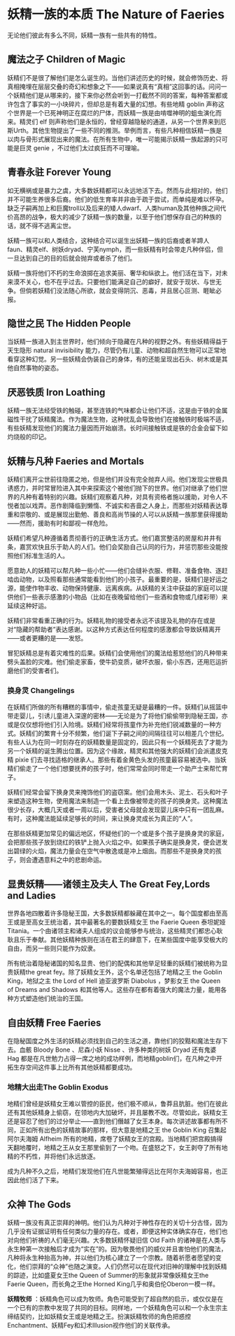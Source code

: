 # 妖精一族的本质 The Nature of Faeries

无论他们彼此有多么不同，妖精一族有一些共有的特性。

## 魔法之子 Children of Magic

妖精们不是很了解他们是怎么诞生的。当他们讲述历史的时候，就会修饰历史、将真相掩埋在层层交叠的奇幻和想象之下——如果说真有“真相”这回事的话。问问一个妖精他们是从哪来的，接下来你必然会听到一打截然不同的答案，每种答案都或许包含了事实的一小块碎片，但却总是有着大量的幻想。有些地精
goblin
声称这个世界是一个已死神明正在腐烂的尸体，而妖精一族是由啃噬神明的蛆虫演化而来。精灵们
elf
则声称他们是永恒的，曾经穿越隐秘的通道，从另一个世界来到厄斯Urth。其他生物提出了一些不同的推测。举例而言，有些凡种相信妖精一族是以肉与骨形式展现出来的魔法。在所有生物中，唯一可能揭示妖精一族起源的只可能是巨灵
genie ，不过他们太过疯狂而不可理喻。

## 青春永驻 Forever Young

如无横祸或是暴力之虞，大多数妖精都可以永远地活下去。然而与此相对的，他们并不可能生养很多后裔。他们的低生育率并非由于疏于尝试，而单纯是难以怀孕。缺乏子嗣再加上和巨魔troll以及后来的矮人dwarf、人类human及其他种族之间代价高昂的战争，极大的减少了妖精一族的数量，以至于他们想保存自己的种族的话，就不得不逃离尘世。

妖精一族可以和人类结合，这种结合可以诞生出妖精一族的后裔或者羊蹄人faun、精灵elf、树妖dryad、宁芙nymph，而一些妖精有时会带走凡种伴侣，但一旦达到自己的目的后就会抛弃或者杀了他们。

妖精一族将他们不朽的生命浪掷在追求美丽、奢华和纵欲上。他们活在当下，对未来漠不关心，也不在乎过去。只要他们能满足自己的癖好，就安于现状、与世无争。但倘若妖精们没法随心所欲，就会变得阴沉、恶毒，并且居心叵测、睚眦必报。

## 隐世之民 The Hidden People

当妖精一族进入到主世界时，他们倾向于隐藏在凡种的视野之外。有些妖精得益于天生隐形
natural invisibility
能力，尽管仍有儿童、动物和超自然生物可以正常地看穿这种幻觉。另一些妖精会伪装自己的身体，有的还能呈现出石头、树木或是其他自然事物的姿态。

## 厌恶铁质 Iron Loathing

妖精一族无法经受铁的触碰，甚至连铁的气味都会让他们不适，这是由于铁的金属磁性干扰了妖精魔法。作为魔法生物，这种扰乱会导致他们在接触铁时极端不适，有些妖精发现他们的魔法力量因而开始崩溃。长时间接触铁或是铁的合金会留下如灼烧般的印记。

## 妖精与凡种 Faeries and Mortals

妖精们离开尘世前往隐匿之地，但是他们并没有完全抛弃人间。他们发现尘世极具诱惑力，并时常冒险进入其中来探索这个被他们抛下的世界。他们对继承了他们世界的凡种有着特别的兴趣。妖精们观察着凡种，对具有资格者施以援助，对令人不悦者加以戏弄。恶作剧降临到懒惰、不诚实和吝啬之人身上，而那些对妖精表达尊重和崇敬的、或是展现出勤勉、善良和高尚节操的人可以从妖精一族那里获得援助——然而，援助有时和鄙视一样危险。

妖精们希望凡种遵循着贯彻善行的正确生活方式。他们嘉赏整洁的房屋和井井有条，嘉赏欢快且乐于助人的人们。他们会奖励自己认同的行为，并惩罚那些没能按照他们标准生活的人。

愿意助人的妖精可以帮凡种一些小忙——他们会缝补衣服、修鞋、准备食物、逐赶啮齿动物，以及照看那些通常能看到他们的小孩子。最重要的是，妖精们是好运之源，能使作物丰收、动物保持健康、远离疾病。从妖精的关注中获益的家庭可以提供他们一些表示感激的小物品（比如在夜晚留给他们一些酒和食物或几缕彩带）来延续这种好运。

妖精们非常看重正确的行为。妖精礼物的接受者永远不该提及礼物的存在或是对“隐藏的帮助者”表达感谢。以这种方式表达任何程度的感激都会导致妖精离开——或者更糟的是——发怒。

冒犯妖精总是有着灾难性的后果。妖精们会使用他们的魔法给惹怒他们的凡种带来劈头盖脸的灾难。他们偷走家畜，使牛奶变质，破坏衣服，偷小东西，还用厄运折磨他们的受害者们。

### 换身灵 Changelings

在妖精们所做的所有糟糕的事情中，偷走孩童无疑是最糟的一件。妖精们从摇篮中带走婴儿，引诱儿童进入深邃的密林——无论是为了将他们偷偷带到隐秘王国，亦或是仅仅想将他们引入险境。妖精们经常将孩童作为补充他们锐减数量的一种方式。妖精们的繁育十分不频繁，他们诞下子嗣之间的间隔往往可以相差几个世纪。有些人认为在同一时刻存在的妖精数量是固定的，因此只有一个妖精死去了才能为另一个妖精的诞生腾出位置。因为这个缘故，精灵和其他强大的妖精们会派遣皮克精
pixie
们去寻找适格的继承人。那些有着金黄色头发的孩童最容易被选中。当妖精们偷走了一个他们想要抚养的孩子时，他们常常会同时带走一个助产士来帮忙育子。

妖精们经常会留下换身灵来掩饰他们的盗窃案。他们会用木头、泥土、石头和叶子来塑造这种生物，使用魔法来制造一个看上去像被带走的孩子的换身灵。这种魔法很少长存，大概几天或者一周以后，受害者父母就会发现婴儿床中只有一团乱麻。有时，这种魔法能延续足够长的时间，来让换身灵成长为真正的“人”。

在那些妖精更加常见的偏远地区，怀疑他们的一个或是多个孩子是换身灵的家庭，会把那些孩子放到烧红的铁铲上抛入火焰之中。如果孩子确实是换身灵，便会迸发出碧绿的火焰，魔法力量会在空气中散逸或是冲上烟囱。而那些不是换身灵的孩子，则会遭遇意料之中的悲剧命运。

## 显贵妖精——诸领主及夫人 The Great Fey,Lords and Ladies

世界各地四散着许多隐秘王国，大多数妖精都躲藏在其中之一。每个国度都由至高王或是至高女王统治着，其中最著名的要数妖精女王
the Faerie Queen
泰坦妮娅Titania。一个由诸领主和诸夫人组成的议会能够参与统治，这些精灵们都忠心耿耿且乐于奉献。其他妖精种族则在活在君王的肆意下，在某些国度中能享受极大的自由，而另一些则只能作为奴隶。

所有统治着隐秘诸国的知名显贵、他们的配偶和其他举足轻重的妖精们被统称为显贵妖精the
great fey。除了妖精女王外，这个名单还包括了地精之王 the Goblin
King，地狱之主 the Lord of Hell 迪亚波罗斯 Diabolus ，梦影女王 the Queen
of Dreams and Shadows
和其他等人。这些存在都有着强大的魔法力量，能用各种方式塑造他们统治的王国。

## 自由妖精 Free Faeries

在隐秘国度之外生活的妖精必须找到自己的生活之道，靠他们的狡黠和魔法生存下去。血骸
Bloody Bone 、尼森小妖 Nisse 、许多种类的树妖 Dryad 还有鬼婆 Hag
都是在凡世勉力占得一席之地的成功样例，而地精goblin们，在凡种之中开拓生存空间这件事上比所有其他妖精都要成功。

### 地精大出走The Goblin Exodus

地精们曾经是妖精女王难以管控的臣民，他们极不顺从，鲁莽且肮脏。他们在彼此还有其他妖精身上偷窃，在领地内大加破坏，并且屡教不改。尽管如此，妖精女王还是容忍了他们的过分举止——直到他们僭越了女王本身。每次讲述故事都有所不同，正如所有出色的妖精故事的那样，但大意是地精之王
the Goblin King 召集起阿尔夫海姆 Alfheim
所有的地精，席卷了妖精女王的宫殿。当地精们把宫殿搞得天翻地覆时，地精之王从女王那里偷到了一个吻。在盛怒之下，女王剥夺了所有地精的不朽性，并将他们永远放逐。

成为凡种不久之后，地精们发现他们在凡世能繁殖得远比在阿尔夫海姆容易，也正因此他们活了下来。

## 众神 The Gods

妖精一族没有真正崇拜的神明。他们认为凡种对于神性存在的关切十分古怪，因为几乎没有证据证明有任何类似力量的存在。或者，即便这种实体确实存在，他们也对向他们祈祷的人们毫无兴趣。大多数妖精怀疑旧信
Old Faith
的诸神是在人类与永生种第一次接触后才成为“实在”的。因为敬畏他们的威仪并且害怕他们的魔法，凡种将永生种抬高为神，并以他们为核心建立了一个宗教。随着祈愿者愿望的变化，他们崇拜的“众神”也随之演变。人们仍然可以在现代对旧神的理解中找到妖精的踪迹，比如盛夏女王the
Queen of Summer的形象就非常像妖精女王the Faerie Queen，而长角之王the
Horned King几乎和奥伯伦Oberon一模一样。

**妖精牧师**
：妖精角色可以成为牧师。角色可能受到了超自然的启示，或仅仅是在一个已有的宗教中发现了共同的目标。同样地，一个妖精角色可以和一个永生宗主缔结契约，比如妖精女王或是地精之王。扮演妖精牧师的角色把惑控Enchantment、妖精Fey和幻术Illusion视作他们的关联传承。
